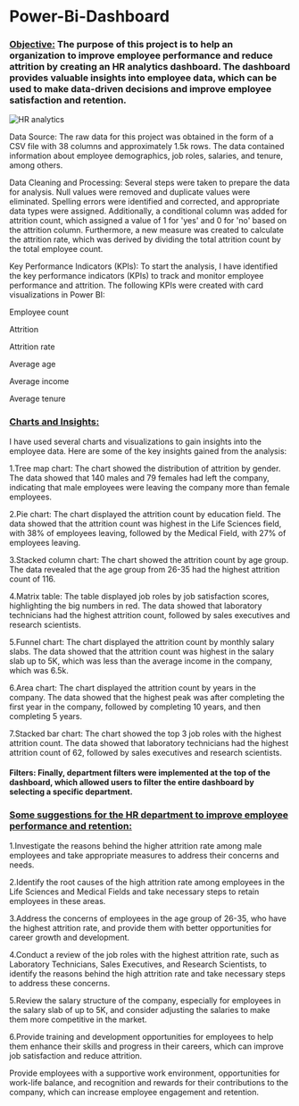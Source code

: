 # Power-Bi-Dashboard

 ### **<u>Objective:</u>** The purpose of this project is to help an organization to improve employee performance and reduce attrition by creating an HR analytics dashboard. The dashboard provides valuable insights into employee data, which can be used to make data-driven decisions and improve employee satisfaction and retention.

![HR analytics](https://github.com/monikajain1997/HR-Analytics-Dashboard/assets/121723520/6d3fdb4e-dec0-43ab-ae7e-c6f31080b34f)

Data Source: The raw data for this project was obtained in the form of a CSV file with 38 columns and approximately 1.5k rows. The data contained information about employee demographics, job roles, salaries, and tenure, among others.

Data Cleaning and Processing: Several steps were taken to prepare the data for analysis. Null values were removed and duplicate values were eliminated. Spelling errors were identified and corrected, and appropriate data types were assigned. Additionally, a conditional column was added for attrition count, which assigned a value of 1 for 'yes' and 0 for 'no' based on the attrition column. Furthermore, a new measure was created to calculate the attrition rate, which was derived by dividing the total attrition count by the total employee count.

Key Performance Indicators (KPIs): To start the analysis, I have identified the key performance indicators (KPIs) to track and monitor employee performance and attrition. The following KPIs were created with card visualizations in Power BI:

Employee count

Attrition

Attrition rate

Average age

Average income

Average tenure

 ### **<u>Charts and Insights:</u>**

I have used several charts and visualizations to gain insights into the employee data. Here are some of the key insights gained from the analysis:

1.Tree map chart: The chart showed the distribution of attrition by gender. The data showed that 140 males and 79 females had left the company, indicating that male employees were leaving the company more than female employees.

2.Pie chart: The chart displayed the attrition count by education field. The data showed that the attrition count was highest in the Life Sciences field, with 38% of employees leaving, followed by the Medical Field, with 27% of employees leaving.

3.Stacked column chart: The chart showed the attrition count by age group. The data revealed that the age group from 26-35 had the highest attrition count of 116.

4.Matrix table: The table displayed job roles by job satisfaction scores, highlighting the big numbers in red. The data showed that laboratory technicians had the highest attrition count, followed by sales executives and research scientists.

5.Funnel chart: The chart displayed the attrition count by monthly salary slabs. The data showed that the attrition count was highest in the salary slab up to 5K, which was less than the average income in the company, which was 6.5k.

6.Area chart: The chart displayed the attrition count by years in the company. The data showed that the highest peak was after completing the first year in the company, followed by completing 10 years, and then completing 5 years.

7.Stacked bar chart: The chart showed the top 3 job roles with the highest attrition count. The data showed that laboratory technicians had the highest attrition count of 62, followed by sales executives and research scientists.

#### **Filters:** Finally, department filters were implemented at the top of the dashboard, which allowed users to filter the entire dashboard by selecting a specific department.

### **<u>Some suggestions for the HR department to improve employee performance and retention:</u>**

1.Investigate the reasons behind the higher attrition rate among male employees and take appropriate measures to address their concerns and needs.

2.Identify the root causes of the high attrition rate among employees in the Life Sciences and Medical Fields and take necessary steps to retain employees in these areas.

3.Address the concerns of employees in the age group of 26-35, who have the highest attrition rate, and provide them with better opportunities for career growth and development.

4.Conduct a review of the job roles with the highest attrition rate, such as Laboratory Technicians, Sales Executives, and Research Scientists, to identify the reasons behind the high attrition rate and take necessary steps to address these concerns.

5.Review the salary structure of the company, especially for employees in the salary slab of up to 5K, and consider adjusting the salaries to make them more competitive in the market.

6.Provide training and development opportunities for employees to help them enhance their skills and progress in their careers, which can improve job satisfaction and reduce attrition.

Provide employees with a supportive work environment, opportunities for work-life balance, and recognition and rewards for their contributions to the company, which can increase employee engagement and retention.
